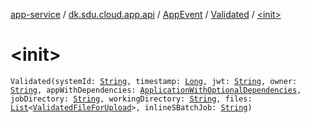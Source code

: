 [app-service](../../../index.md) / [dk.sdu.cloud.app.api](../../index.md) / [AppEvent](../index.md) / [Validated](index.md) / [&lt;init&gt;](./-init-.md)

# &lt;init&gt;

`Validated(systemId: `[`String`](https://kotlinlang.org/api/latest/jvm/stdlib/kotlin/-string/index.html)`, timestamp: `[`Long`](https://kotlinlang.org/api/latest/jvm/stdlib/kotlin/-long/index.html)`, jwt: `[`String`](https://kotlinlang.org/api/latest/jvm/stdlib/kotlin/-string/index.html)`, owner: `[`String`](https://kotlinlang.org/api/latest/jvm/stdlib/kotlin/-string/index.html)`, appWithDependencies: `[`ApplicationWithOptionalDependencies`](../../-application-with-optional-dependencies/index.md)`, jobDirectory: `[`String`](https://kotlinlang.org/api/latest/jvm/stdlib/kotlin/-string/index.html)`, workingDirectory: `[`String`](https://kotlinlang.org/api/latest/jvm/stdlib/kotlin/-string/index.html)`, files: `[`List`](https://kotlinlang.org/api/latest/jvm/stdlib/kotlin.collections/-list/index.html)`<`[`ValidatedFileForUpload`](../../../dk.sdu.cloud.app.services/-validated-file-for-upload/index.md)`>, inlineSBatchJob: `[`String`](https://kotlinlang.org/api/latest/jvm/stdlib/kotlin/-string/index.html)`)`